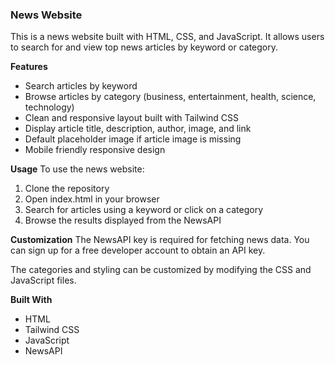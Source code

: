 ### News Website

This is a news website built with HTML, CSS, and JavaScript. It allows users to search for and view top news articles by keyword or category.

**Features**

- Search articles by keyword
- Browse articles by category (business, entertainment, health, science, technology)
- Clean and responsive layout built with Tailwind CSS
- Display article title, description, author, image, and link
- Default placeholder image if article image is missing
- Mobile friendly responsive design

**Usage**
To use the news website:

1. Clone the repository
2. Open index.html in your browser
3. Search for articles using a keyword or click on a category
4. Browse the results displayed from the NewsAPI

**Customization**
The NewsAPI key is required for fetching news data. You can sign up for a free developer account to obtain an API key.

The categories and styling can be customized by modifying the CSS and JavaScript files.

**Built With**

- HTML
- Tailwind CSS
- JavaScript
- NewsAPI
